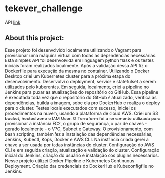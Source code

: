 # tekever_challenge

API [link](http://challenge.tekever.maarcoalr.co:5000)

## About this project:

Esse projeto foi desenvolvido localmente utilizando o Vagrant para provisionar uma máquina virtual com todas as dependências necessárias. Esta simples API foi desenvolvida em linguagem python flask e os testes iniciais foram realizados localmente. Após a validação dessa API fiz o Dockerfile para execução da mesma no container.
Utilizando o Docker Desktop criei um Kubernetes cluster para a próxima etapa do desenvolvimento. Desenvolvi o deployment, service e statefulset a serem utilizados pelo kuberentes. Em seguida, localmente, criei a pipeline no Jenkins para puxar as atualizações do repositório do GitHub. Essa pipeline é executada toda vez que o repositório do GitHub é atualizado, verifica as dependências, builda a imagem, sobe ela pro DockerHub e realiza o deploy para o cluster. Testes locais executados com sucesso, iniciei os procedimentos na nuvem, usando a plataforma de cloud AWS. 
Criei um S3 bucket, hosted zone e IAM User. O Terraform foi a ferramente utilizada para provisionar a instância EC2, o grupo de segurança, o par de chaves - gerado localmente - o VPC, Subnet e Gateway. O provisionamento, com bash scripting, também fez a instalação das dependências necessárias, Jenkins, Kubectl, Kops, Docker e AWS CLI. Na instância criada gerei a chave a ser usada por todas instâncias do cluster. Configuração do AWS CLI e em seguida criação, atualização e validação do cluster. Configuração inicial do Jenkins, criação do usuário e instalação dos plugins necessários. Nesse projeto utilizei Docker Pipeline e Kubernetes Continuous Deployment. Criação das credenciais do DockerHub e Kubeconfigfile no Jenkins.
